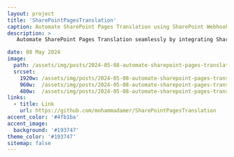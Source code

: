 ```yaml
---
layout: project
title: 'SharePointPagesTranslation'
caption: Automate SharePoint Pages Translation using SharePoint Webhooks and Azure Translator Service.
description: >
   Automate SharePoint Pages Translation seamlessly by integrating SharePoint Webhooks with Azure Functions and Azure Translator Service.

date: 08 May 2024
image: 
  path: /assets/img/posts/2024-05-08-automate-sharepoint-pages-translation-using-sharepoint-webhooks-and-azure-translator-service/SharePointPagesTranslation01.png
  srcset: 
    1920w: /assets/img/posts/2024-05-08-automate-sharepoint-pages-translation-using-sharepoint-webhooks-and-azure-translator-service/SharePointPagesTranslation01.png
    960w:  /assets/img/posts/2024-05-08-automate-sharepoint-pages-translation-using-sharepoint-webhooks-and-azure-translator-service/SharePointPagesTranslation01.png
    480w:  /assets/img/posts/2024-05-08-automate-sharepoint-pages-translation-using-sharepoint-webhooks-and-azure-translator-service/SharePointPagesTranslation01.png
links:
  - title: Link
    url: https://github.com/mohammadamer/SharePointPagesTranslation
accent_color: '#4fb1ba'
accent_image:
  background: '#193747'
theme_color: '#193747'
sitemap: false
---
```

